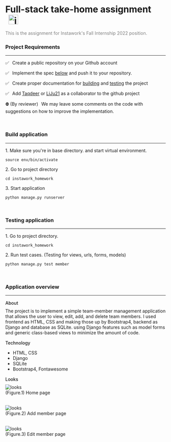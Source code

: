 # Full-stack take-home assignment <img src="https://play-lh.googleusercontent.com/pE4AjuQLjUMzulbNL6fjVX4jMTXAtmO4kwHCEaU_0hfGJBIO3HRQ5alMsHwlAajhBa8=w480-h960-rw" alt="instawork-logo" style="height: 30px; width: 30px; margin-left: 10px;" />

<span style='color: gray;'>This is the assignment for Instawork's Fall Internship 2022 position.</span>

<div style='margin-bottom: 25px;'></div>

### Project Requirements

<hr/>
<p><span style='margin-right: 10px;'>✅</span>Create a public repository on your Github account</p>
<p><span style='margin-right: 10px;'>✅</span>Implement the spec <a href="#implementaion">below</a> and push it to your repository.</p>
<p><span style='margin-right: 10px;'>✅</span>Create proper documentation for <a href="#building">building</a> and <a href="#testing">testing</a> the project</p>
<p><span style='margin-right: 10px;'>✅</span>Add <a href="https://github.com/Taqdeer">Taqdeer</a> or <a href="https://github.com/LiJu21">LiJu21</a> as a collaborator to the github project</p>
<p><span style='margin-right: 10px;'>⛔ (By reviewer)</span>We may leave some comments on the code with suggestions on how to improve the implementation.</p>
<br/>

### <span id="#building">Build application</span>

<hr/>
<p>1. Make sure you're in base directory. and start virtual environment.</p>

```
source env/bin/activate
```

<p>2. Go to project directory</p>

```
cd instawork_homework
```

<p>3. Start application</p>

```
python manage.py runserver
```

<br/>

### <span id="#testing">Testing application</span>

<hr/>
<p>1. Go to project directory.</p>

```
cd instawork_homework
```

<p>2. Run test cases. (Testing for views, urls, forms, models)</p>

```
python manage.py test member
```

<br/>

### Application overview

<hr/>

<h4 id="#implementaion" style="margin: 15px 0 8px 0; font-weight: 500;">About</h4>
The project is to implement a simple team-member management application that allows the
user to view, edit, add, and delete team members.
I used frontend as HTML, CSS and making those up by Bootstrap4, backend as Django and database as SQLite.
using Django features such as model forms and generic class-based views to minimize the amount of code.

<h4 style="margin: 15px 0 8px 0; font-weight: 500;">Technology</h4>
<ul>
  <li>HTML, CSS</li>
  <li>Django</li>
  <li>SQLite</li>
  <li>Bootstrap4, Fontawesome</li>
</ul>

<h4 style="margin: 15px 0 8px 0; font-weight: 500;">Looks</h4>
<img src="https://user-images.githubusercontent.com/62743644/178614362-62b7b3c8-0e9c-4647-8ed7-00708b0f3c55.jpeg" alt="looks"/> <br/>
(Figure.1) Home page <br/><br/>

<img src="https://user-images.githubusercontent.com/62743644/178614267-6e5c5c54-1cce-4f5d-9d11-1830c19a09b1.jpeg" alt="looks"/> <br/>
(Figure.2) Add member page <br/><br/>

<img src="https://user-images.githubusercontent.com/62743644/178614312-59600721-2f4c-401d-9cae-2904f9f10bf5.jpeg" alt="looks"/> <br/>
(Figure.3) Edit member page <br/><br/>
